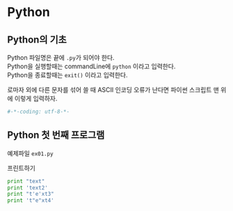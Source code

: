 # Python

## Python의 기초
Python 파일명은 끝에 `.py`가 되어야 한다.  
Python을 실행할때는 commandLine에 `python` 이라고 입력한다.  
Python을 종료할때는 `exit()` 이라고 입력한다.

로마자 외에 다른 문자를 섞어 쓸 때 ASCII 인코딩 오류가 난다면 파이썬 스크립트 맨 위에 이렇게 입력하자.  
```Python 
#-*-coding: utf-8-*-
```

## Python 첫 번째 프로그램
예제파일 `ex01.py`  
  
프린트하기
``` Python
print "text"
print 'text2'
print "t'e'xt3"
print 't"e"xt4'
```



